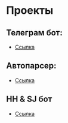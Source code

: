 # Проекты

## Телеграм бот:
- [Ссылка](https://github.com/Dadoxr/russianvpn)

## Автопарсер:
- [Ссылка](https://github.com/Dadoxr/parser)

## HH & SJ бот
- [Ссылка](https://github.com/Dadoxr/vacancy_project)
